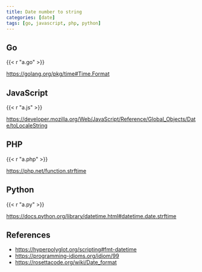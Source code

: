 ```yaml
---
title: Date number to string
categories: [date]
tags: [go, javascript, php, python]
---
```


## Go

{{< r "a.go" >}}

<https://golang.org/pkg/time#Time.Format>

## JavaScript

{{< r "a.js" >}}

<https://developer.mozilla.org/Web/JavaScript/Reference/Global_Objects/Date/toLocaleString>

## PHP

{{< r "a.php" >}}

<https://php.net/function.strftime>

## Python

{{< r "a.py" >}}

<https://docs.python.org/library/datetime.html#datetime.date.strftime>

## References

- <https://hyperpolyglot.org/scripting#fmt-datetime>
- <https://programming-idioms.org/idiom/99>
- <https://rosettacode.org/wiki/Date_format>
